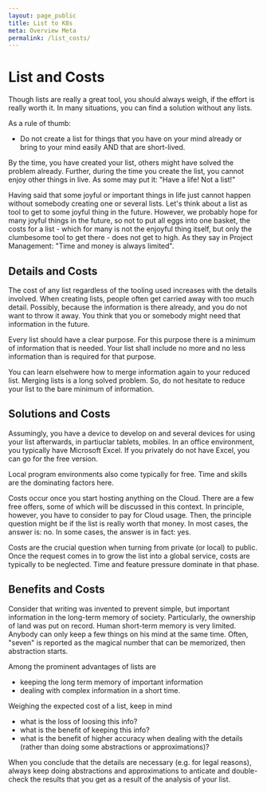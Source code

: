 ```yaml
---
layout: page_public
title: List to K8s
meta: Overview Meta
permalink: /list_costs/
---
```



# List and Costs

Though lists are really a great tool, you should always weigh, if the effort is really worth it.
In many situations, you can find a solution without any lists.

As a rule of thumb:
- Do not create a list for things that you have on your mind already or bring to your mind easily  AND that are short-lived.

By the time, you have created your list, others might have solved the problem already.
Further, during the time you create the list, you cannot enjoy other things in live.
As some may put it: "Have a life! Not a list!"

Having said that some joyful or important things in life just cannot happen without somebody creating one or several lists.
Let's think about a list as tool to get to some joyful thing in the future. 
However, we probably hope for many joyful things in the future, so not to put all eggs into one basket, the costs for a list - which for many is not the enjoyful thing itself, but only the clumbesome tool to get there - does not get to high. 
As they say in Project Management: "Time and money is always limited".


## Details and Costs

The cost of any list regardless of the tooling used increases with the details involved.
When creating lists, people often get carried away with too much detail.
Possibly, because the information is there already, and you do not want to throw it away. You think that you or somebody might need that information in the future.

Every list should have a clear purpose. For this purpose there is a minimum of information that is needed. Your list shall include no more and no less information than is required for that purpose.

You can learn elsehwere how to merge information again to your reduced list. Merging lists is a long solved problem. So, do not hesitate to reduce your list to the bare minimum of information.


## Solutions and Costs

Assumingly, you have a device to develop on and several devices for using your list afterwards, in partiuclar tablets, mobiles.
In an office environment, you typically have Microsoft Excel. If you privately do not have Excel, you can go for the free version.

Local program environments also come typically for free. Time and skills are the dominating factors here.

Costs occur once you start hosting anything on the Cloud. There are a few free offers, some of which will be discussed in this context.
In principle, however, you have to consider to pay for Cloud usage. Then, the principle question might be if the list is really worth that money.
In most cases, the answer is: no. In some cases, the answer is in fact: yes. 

Costs are the crucial question when turning from private (or local) to public. Once the request comes in to grow the list into a global service, costs are typically to be neglected. Time and feature pressure dominate in that phase.


## Benefits and Costs

Consider that writing was invented to prevent simple, but important information in the long-term memory of society. Particularly, the ownership of land was put on record.
Human short-term memory is very limited. Anybody can only keep a few things on his mind at the same time. Often, "seven" is reported as the magical number that can be memorized, then abstraction starts. 

Among the prominent advantages of lists are
- keeping the long term memory of important information
- dealing with complex information in a short time.

Weighing the expected cost of a list, keep in mind
- what is the loss of loosing this info?
- what is the benefit of keeping this info?
- what is the benefit of higher accuracy when dealing with the details (rather than doing some abstractions or approximations)?

When you conclude that the details are necessary (e.g. for legal reasons), always keep doing abstractions and approximations to anticate and double-check the results that you get as a result of the analysis of your list.














































